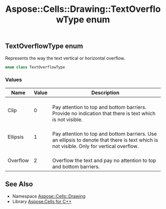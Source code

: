 ﻿---
title: Aspose::Cells::Drawing::TextOverflowType enum
linktitle: TextOverflowType
second_title: Aspose.Cells for C++ API Reference
description: 'Aspose::Cells::Drawing::TextOverflowType enum. Represents the way the text vertical or horizontal overflow in C++.'
type: docs
weight: 11800
url: /cpp/aspose.cells.drawing/textoverflowtype/
---
## TextOverflowType enum


Represents the way the text vertical or horizontal overflow.

```cpp
enum class TextOverflowType
```

### Values

| Name | Value | Description |
| --- | --- | --- |
| Clip | 0 | <br>Pay attention to top and bottom barriers. Provide no indication that there is text which is not visible. |
| Ellipsis | 1 | <br>Pay attention to top and bottom barriers. Use an ellipsis to denote that there is text which is not visible. Only for vertical overflow. |
| Overflow | 2 | <br>Overflow the text and pay no attention to top and bottom barriers. |

## See Also

* Namespace [Aspose::Cells::Drawing](../)
* Library [Aspose.Cells for C++](../../)
